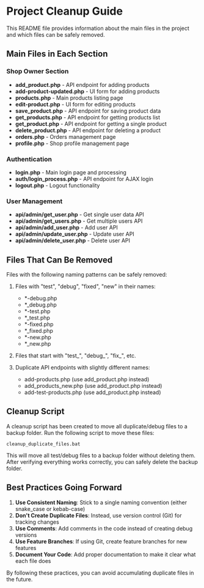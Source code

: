 # Project Cleanup Guide

This README file provides information about the main files in the project and which files can be safely removed.

## Main Files in Each Section

### Shop Owner Section

- **add_product.php** - API endpoint for adding products
- **add-product-updated.php** - UI form for adding products
- **products.php** - Main products listing page
- **edit-product.php** - UI form for editing products
- **save_product.php** - API endpoint for saving product data
- **get_products.php** - API endpoint for getting products list
- **get_product.php** - API endpoint for getting a single product
- **delete_product.php** - API endpoint for deleting a product
- **orders.php** - Orders management page
- **profile.php** - Shop profile management page

### Authentication

- **login.php** - Main login page and processing
- **auth/login_process.php** - API endpoint for AJAX login
- **logout.php** - Logout functionality

### User Management

- **api/admin/get_user.php** - Get single user data API
- **api/admin/get_users.php** - Get multiple users API
- **api/admin/add_user.php** - Add user API
- **api/admin/update_user.php** - Update user API
- **api/admin/delete_user.php** - Delete user API

## Files That Can Be Removed

Files with the following naming patterns can be safely removed:

1. Files with "test", "debug", "fixed", "new" in their names:
   - *-debug.php
   - *_debug.php
   - *-test.php
   - *_test.php
   - *-fixed.php
   - *_fixed.php
   - *-new.php
   - *_new.php

2. Files that start with "test_", "debug_", "fix_", etc.

3. Duplicate API endpoints with slightly different names:
   - add-products.php (use add_product.php instead)
   - add_products_new.php (use add_product.php instead)
   - add-test-products.php (use add_product.php instead)

## Cleanup Script

A cleanup script has been created to move all duplicate/debug files to a backup folder.
Run the following script to move these files:

```
cleanup_duplicate_files.bat
```

This will move all test/debug files to a backup folder without deleting them.
After verifying everything works correctly, you can safely delete the backup folder.

## Best Practices Going Forward

1. **Use Consistent Naming**: Stick to a single naming convention (either snake_case or kebab-case)
2. **Don't Create Duplicate Files**: Instead, use version control (Git) for tracking changes
3. **Use Comments**: Add comments in the code instead of creating debug versions
4. **Use Feature Branches**: If using Git, create feature branches for new features
5. **Document Your Code**: Add proper documentation to make it clear what each file does

By following these practices, you can avoid accumulating duplicate files in the future.
